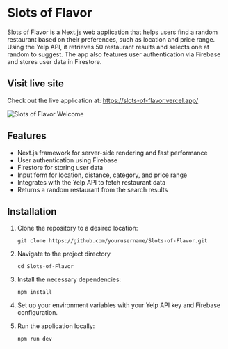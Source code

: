 # Slots of Flavor

Slots of Flavor is a Next.js web application that helps users find a random restaurant based on their preferences, such as location and price range. Using the Yelp API, it retrieves 50 restaurant results and selects one at random to suggest. The app also features user authentication via Firebase and stores user data in Firestore.

## Visit live site

Check out the live application at: https://slots-of-flavor.vercel.app/

![Slots of Flavor Welcome](https://imgur.com/a/c0GkD2b)

## Features

- Next.js framework for server-side rendering and fast performance
- User authentication using Firebase
- Firestore for storing user data
- Input form for location, distance, category, and price range
- Integrates with the Yelp API to fetch restaurant data
- Returns a random restaurant from the search results

## Installation

1. Clone the repository to a desired location:

   ```
   git clone https://github.com/yourusername/Slots-of-Flavor.git
   ```

2. Navigate to the project directory

   ```
   cd Slots-of-Flavor
   ```

3. Install the necessary dependencies:

   ```
   npm install
   ```

4. Set up your environment variables with your Yelp API key and Firebase configuration.

5. Run the application locally:

   ```
   npm run dev
   ```
